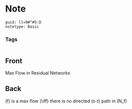 # Note
```
guid: ll=0#^#5:D
notetype: Basic
```

### Tags
```
```

## Front
Max Flow in Residual Networks

## Back
\(f\) is a max flow \(\iff\) there is no directed \(s-t\) path in \(N_f\)
